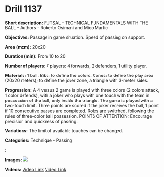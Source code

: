 # Drill 1137

**Short description:**
FUTSAL - TECHNICAL FUNDAMENTALS WITH THE BALL - Authors - Roberto Osimani and Mico Martic

**Objectives:**
Passage in game situation. Speed of passing on support.

**Area (mxm):**
20x20

**Duration (min):**
From 10 to 20

**Number of players:**
7 players: 4 forwards, 2 defenders, 1 utility player.

**Materials:**
1 ball. Bibs: to define the colors. Cones: to define the play area (20x20 meters); to define the joker zone, a triangle with 3-meter sides.

**Progression:**
A 4 versus 2 game is played with three colors (2 colors attack, 1 color defends), with a joker who plays with one touch with the team in possession of the ball, only inside the triangle. The game is played with a two-touch limit. Three points are scored if the joker receives the ball, 1 point if 10 consecutive passes are completed. Roles are switched, following the rules of three-color ball possession. POINTS OF ATTENTION: Encourage precision and quickness of passing.

**Variations:**
The limit of available touches can be changed.

**Categories:**
Technique - Passing

**:**


**Images:**
![](https://www.coachingfutsal.com/\images\160aa297865b07d7901d64d767c5503f21c20b3c02192ff164d3cf15d3953eef4ababde0ed5e1d321010dc1c477a752e7d2f8aa59f853d6d28a08f6567d2665b52c1eb50d679c.jpg)

**Videos:**
[Video Link](https://www.youtube.com/embed/PFrmAqanRWY)
[Video Link](https://www.youtube.com/embed/tFreSBy5Yyo)

